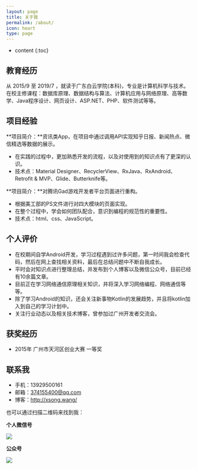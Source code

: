 ```yaml
---
layout: page
title: 关于我
permalink: /about/
icon: heart
type: page
---
```


* content
{:toc}

## 教育经历

从 2015/9 至 2019/7 ，就读于广东白云学院(本科)，专业是计算机科学与技术。
在校主修课程：数据库原理、数据结构与算法、计算机应用与网络原理、高等数学、Java程序设计、网页设计、ASP.NET、PHP、软件测试等等。

## 项目经验

**项目简介：**资讯类App，在项目中通过调用API实现知乎日报、新闻热点、微信精选等数据的展示。 
- 在实践的过程中，更加熟悉开发的流程，以及对使用到的知识点有了更深的认识。 
- 技术点：Material Designer、RecyclerView、RxJava、RxAndroid、Retrofit & MVP、Glide、Butterknife等。

**项目简介：**对腾讯Gad游戏开发者平台页面进行重构。 
- 根据美工部的PS文件进行对四大模块的页面实现。 
- 在整个过程中，学会如何团队配合，意识到编程的规范性的重要性。 
- 技术点：html、css、JavaScript。

## 个人评价

- 在校期间自学Android开发，学习过程遇到过许多问题，第一时间我会检查代码，然后在网上查找相关资料，最后在总结问题中不断自我成长。 
- 平时会对知识点进行整理总结，并发布到个人博客以及微信公众号，目前已经有10余篇文章。
- 目前正在学习网络通信原理相关知识，并将深入学习网络编程、网络通信等等。
- 除了学习Android的知识，还会关注新事物Kotlin的发展趋势，并且将kotlin加入到自己的学习计划中。
- 关注行业动态以及相关技术博客，曾参加过广州开发者交流会。

## 获奖经历

- 2015年   广州市天河区创业大赛   一等奖

## 联系我

- 手机：13929500161
- 邮箱：374155400@qq.com
- 博客：http://xsong.wang/

也可以通过扫描二维码来找到我：

**个人微信号**

![](https://i.imgur.com/ouFVllP.jpg)


**公众号**

![](https://i.imgur.com/Eo7IeUF.jpg)




